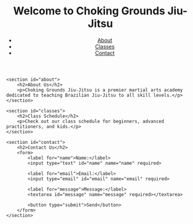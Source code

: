 <!DOCTYPE html>
<html lang="en">
<head>
    <meta charset="UTF-8">
    <meta name="viewport" content="width=device-width, initial-scale=1.0">
    <title>Choking Grounds Jiu-Jitsu</title>
    <link rel="stylesheet" href="styles.css">
</head>
<body>
    <header>
        <h1>Welcome to Choking Grounds Jiu-Jitsu</h1>
        <nav>
            <ul>
                <li><a href="#about">About</a></li>
                <li><a href="#classes">Classes</a></li>
                <li><a href="#contact">Contact</a></li>
            </ul>
        </nav>
    </header>
    
    <section id="about">
        <h2>About Us</h2>
        <p>Choking Grounds Jiu-Jitsu is a premier martial arts academy dedicated to teaching Brazilian Jiu-Jitsu to all skill levels.</p>
    </section>
    
    <section id="classes">
        <h2>Class Schedule</h2>
        <p>Check out our class schedule for beginners, advanced practitioners, and kids.</p>
    </section>
    
    <section id="contact">
        <h2>Contact Us</h2>
        <form>
            <label for="name">Name:</label>
            <input type="text" id="name" name="name" required>
            
            <label for="email">Email:</label>
            <input type="email" id="email" name="email" required>
            
            <label for="message">Message:</label>
            <textarea id="message" name="message" required></textarea>
            
            <button type="submit">Send</button>
        </form>
    </section>
</body>
</html>
